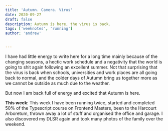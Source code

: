 ```yaml
---
title: 'Autumn. Camera. Virus'
date: 2020-09-27
draft: false
description: Autumn is here, the virus is back.
tags: ['weeknotes', 'running']
author: 'andrew'


---
```

I have had little energy to write here for a long time mainly because of the changing seasons, a hectic work schedule and a negativity that the world is going to shit again following an excellent summer. Not that surprising that the virus is back when schools, universities and work places are all going back to normal, and the colder days of Autumn bring us together more as we cannot be outside as much due to the weather.

But now I am back full of energy and excited that Autumn is here.

**This week**: This week I have been running twice, started and completed 50% of the Typescript course on Frontend Masters, been to the Harcourt Arboretum, thrown away a lot of stuff and organised the office and garage. I also discovered my DLSR again and took many photos of the family over the weekend.
